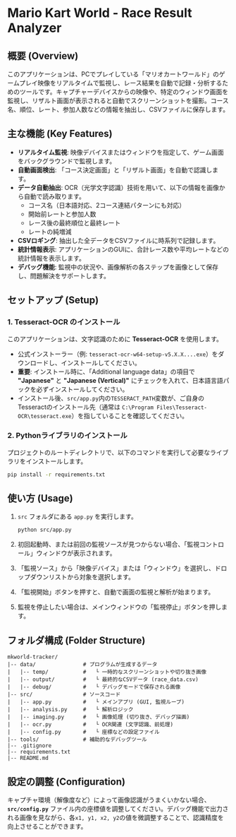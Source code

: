 # Mario Kart World - Race Result Analyzer

## 概要 (Overview)

このアプリケーションは、PCでプレイしている「マリオカートワールド」のゲームプレイ映像をリアルタイムで監視し、レース結果を自動で記録・分析するためのツールです。キャプチャーデバイスからの映像や、特定のウィンドウ画面を監視し、リザルト画面が表示されると自動でスクリーンショットを撮影。コース名、順位、レート、参加人数などの情報を抽出し、CSVファイルに保存します。

## 主な機能 (Key Features)

  * **リアルタイム監視**: 映像デバイスまたはウィンドウを指定して、ゲーム画面をバックグラウンドで監視します。
  * **自動画面検出**: 「コース決定画面」と「リザルト画面」を自動で認識します。
  * **データ自動抽出**: OCR（光学文字認識）技術を用いて、以下の情報を画像から自動で読み取ります。
      * コース名（日本語対応、2コース連結パターンにも対応）
      * 開始前レートと参加人数
      * レース後の最終順位と最終レート
      * レートの純増減
  * **CSVロギング**: 抽出した全データをCSVファイルに時系列で記録します。
  * **統計情報表示**: アプリケーションのGUIに、合計レース数や平均レートなどの統計情報を表示します。
  * **デバッグ機能**: 監視中の状況や、画像解析の各ステップを画像として保存し、問題解決をサポートします。

## セットアップ (Setup)

### 1\. Tesseract-OCR のインストール

このアプリケーションは、文字認識のために **Tesseract-OCR** を使用します。

  * 公式インストーラー（例: `tesseract-ocr-w64-setup-v5.X.X....exe`）をダウンロードし、インストールしてください。
  * **重要**: インストール時に、「Additional language data」の項目で **"Japanese"** と **"Japanese (Vertical)"** にチェックを入れて、日本語言語パックを必ずインストールしてください。
  * インストール後、`src/app.py`内の`TESSERACT_PATH`変数が、ご自身のTesseractのインストール先（通常は `C:\Program Files\Tesseract-OCR\tesseract.exe`）を指していることを確認してください。

### 2\. Pythonライブラリのインストール

プロジェクトのルートディレクトリで、以下のコマンドを実行して必要なライブラリをインストールします。

```bash
pip install -r requirements.txt
```

## 使い方 (Usage)

1.  `src` フォルダにある `app.py` を実行します。

    ```bash
    python src/app.py
    ```

2.  初回起動時、または前回の監視ソースが見つからない場合、「監視コントロール」ウィンドウが表示されます。

3.  「監視ソース」から「映像デバイス」または「ウィンドウ」を選択し、ドロップダウンリストから対象を選択します。

4.  「監視開始」ボタンを押すと、自動で画面の監視と解析が始まります。

5.  監視を停止したい場合は、メインウィンドウの「監視停止」ボタンを押します。

## フォルダ構成 (Folder Structure)

```
mkworld-tracker/
|-- data/               # プログラムが生成するデータ
|   |-- temp/           #   └ 一時的なスクリーンショットや切り抜き画像
|   |-- output/         #   └ 最終的なCSVデータ (race_data.csv)
|   |-- debug/          #   └ デバッグモードで保存される画像
|-- src/                # ソースコード
|   |-- app.py          #   └ メインアプリ (GUI, 監視ループ)
|   |-- analysis.py     #   └ 解析ロジック
|   |-- imaging.py      #   └ 画像処理 (切り抜き、デバッグ描画)
|   |-- ocr.py          #   └ OCR関連 (文字認識、前処理)
|   |-- config.py       #   └ 座標などの設定ファイル
|-- tools/              # 補助的なデバッグツール
|-- .gitignore
|-- requirements.txt
|-- README.md
```

## 設定の調整 (Configuration)

キャプチャ環境（解像度など）によって画像認識がうまくいかない場合、**`src/config.py`** ファイル内の座標値を調整してください。デバッグ機能で出力される画像を見ながら、各`x1, y1, x2, y2`の値を微調整することで、認識精度を向上させることができます。
